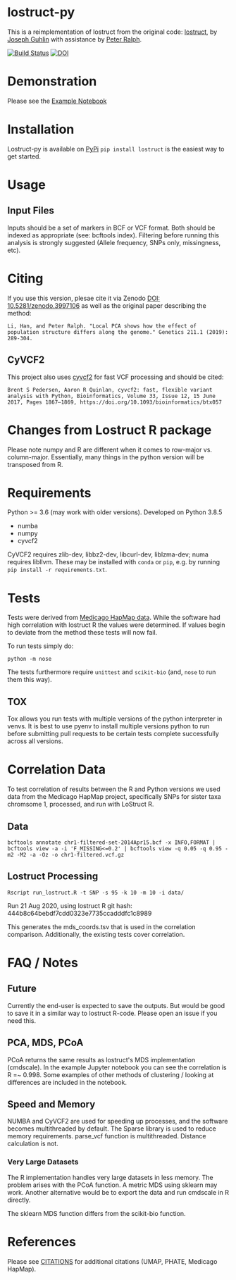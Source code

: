 # lostruct-py

This is a reimplementation of lostruct from the original code: [lostruct](https://github.com/petrelharp/local_pca),
by [Joseph Guhlin](https://github.com/jguhlin) with assistance by [Peter Ralph](https://github.com/petrelharp).

[![Build Status](https://travis-ci.org/jguhlin/lostruct-py.svg?branch=master)](https://travis-ci.org/jguhlin/lostruct-py)
[![DOI](https://zenodo.org/badge/DOI/10.5281/zenodo.3997106.svg)](https://doi.org/10.5281/zenodo.3997106)

# Demonstration
Please see the [Example Notebook](https://nbviewer.jupyter.org/github/jguhlin/lostruct-py/blob/master/Lostruct%20Example.ipynb)

# Installation
Lostruct-py is available on [PyPi](https://pypi.org/project/lostruct/)
```pip install lostruct``` is the easiest way to get started.

# Usage

## Input Files
Inputs should be a set of markers in BCF or VCF format. Both should be indexed as appropriate (see: bcftools index). Filtering before running this analysis is strongly suggested (Allele frequency, SNPs only, missingness, etc).

# Citing
If you use this version, plesae cite it via Zenodo [DOI: 10.5281/zenodo.3997106](https://doi.org/10.5281/zenodo.3997106)
as well as the original paper describing the method:
```
Li, Han, and Peter Ralph. "Local PCA shows how the effect of population structure differs along the genome." Genetics 211.1 (2019): 289-304.
```

## CyVCF2
This project also uses [cyvcf2](https://github.com/brentp/cyvcf2) for fast VCF processing and should be cited:

```
Brent S Pedersen, Aaron R Quinlan, cyvcf2: fast, flexible variant analysis with Python, Bioinformatics, Volume 33, Issue 12, 15 June 2017, Pages 1867–1869, https://doi.org/10.1093/bioinformatics/btx057
```

# Changes from Lostruct R package
Please note numpy and R are different when it comes to row-major vs. column-major. Essentially, many things in the python version will be transposed from R.

# Requirements
Python >= 3.6 (may work with older versions). Developed on Python 3.8.5

* numba
* numpy
* cyvcf2

CyVCF2 requires zlib-dev, libbz2-dev, libcurl-dev, liblzma-dev; numa requires libllvm.
These may be installed with `conda` or `pip`, e.g. by running `pip install -r requirements.txt`.

# Tests

Tests were derived from [Medicago HapMap data](http://www.medicagohapmap.org/downloads/Mt40/Mt4.0_HapMap_README.pdf). While the software had high correlation with lostruct R the values were determined. If values begin to deviate from the method these tests will now fail.

To run tests simply do:
```
python -m nose
```

The tests furthermore require `unittest` and `scikit-bio` (and, `nose` to run them this way).

## TOX
Tox allows you run tests with multiple versions of the python interpreter in venvs. It is best to use pyenv to install multiple versions python to run before submitting pull requests to be certain tests complete successfully across all versions.

# Correlation Data
To test correlation of results between the R and Python versions we used data from the Medicago HapMap project, specifically SNPs for sister taxa chromsome 1, processed, and run with LoStruct R.

## Data
```bcftools annotate chr1-filtered-set-2014Apr15.bcf -x INFO,FORMAT | bcftools view -a -i 'F_MISSING<=0.2' | bcftools view -q 0.05 -q 0.95 -m2 -M2 -a -Oz -o chr1-filtered.vcf.gz```

## Lostruct Processing
```Rscript run_lostruct.R -t SNP -s 95 -k 10 -m 10 -i data/```

Run 21 Aug 2020, using lostruct R git hash: 444b8c64bebdf7cdd0323e7735ccadddfc1c8989

This generates the mds_coords.tsv that is used in the correlation comparison. Additionally, the existing tests cover correlation.

# FAQ / Notes

## Future
Currently the end-user is expected to save the outputs. But would be good to save it in a similar way to lostruct R-code. Please open an issue if you need this.

## PCA, MDS, PCoA
PCoA returns the same results as lostruct's MDS implementation (cmdscale). In the example Jupyter notebook you can see the correlation is R =~ 0.998. Some examples of other methods of clustering / looking at differences are included in the notebook.

## Speed and Memory
NUMBA and CyVCF2 are used for speeding up processes, and the software becomes multithreaded by default. The Sparse library is used to reduce memory requirements. parse_vcf function is multithreaded. Distance calculation is not.

### Very Large Datasets
The R implementation handles very large datasets in less memory. The problem arises with the PCoA function. A metric MDS using sklearn may work. Another alternative would be to export the data and run cmdscale in R directly.

The sklearn MDS function differs from the scikit-bio function.

# References

Please see [CITATIONS](Citations.md) for additional citations (UMAP, PHATE, Medicago HapMap).